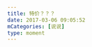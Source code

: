 ```yaml
---
title: 特价？？？
date: 2017-03-06 09:05:52
mCategories: [说说]
type: moment
---
```


<div id="pics-20170306090552"></div>

<script src="/lib/moment/pics.js"></script>
<script>
var data = [
    {"link": "2017-03-06_000000.jpeg", "type": "shuoshuo"}
];
picsRender(data, "pics-20170306090552");
</script>
